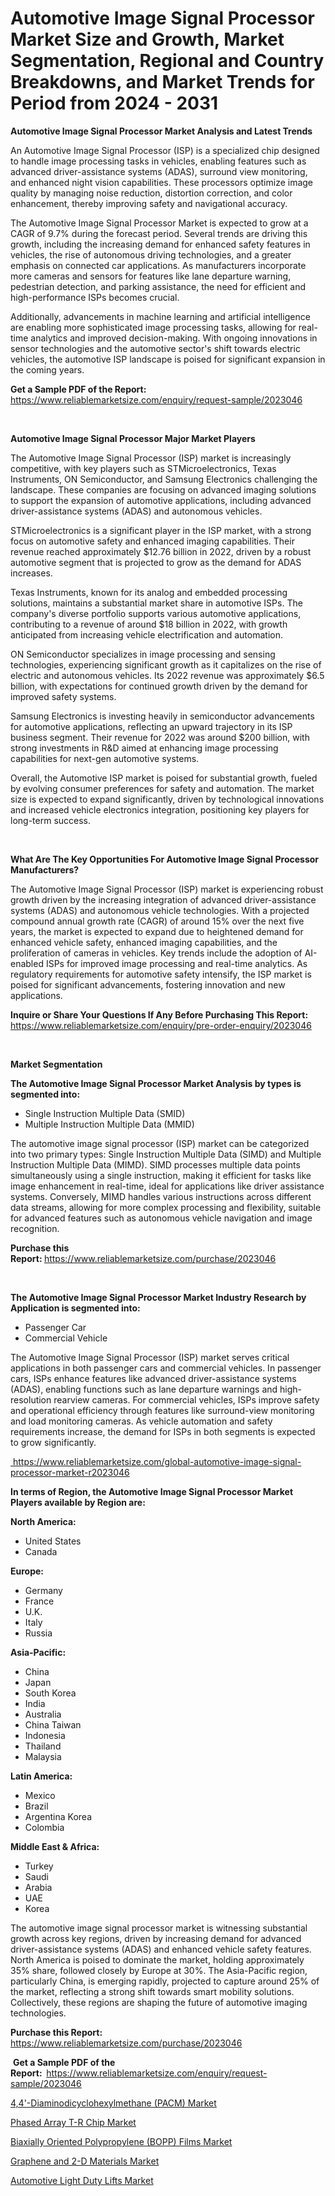<p><h1>Automotive Image Signal Processor Market Size and Growth, Market Segmentation, Regional and Country Breakdowns, and Market Trends for Period from 2024 -  2031</h1></p><p><strong>Automotive Image Signal Processor Market Analysis and Latest Trends</strong></p>
<p><p>An Automotive Image Signal Processor (ISP) is a specialized chip designed to handle image processing tasks in vehicles, enabling features such as advanced driver-assistance systems (ADAS), surround view monitoring, and enhanced night vision capabilities. These processors optimize image quality by managing noise reduction, distortion correction, and color enhancement, thereby improving safety and navigational accuracy.</p><p>The Automotive Image Signal Processor Market is expected to grow at a CAGR of 9.7% during the forecast period. Several trends are driving this growth, including the increasing demand for enhanced safety features in vehicles, the rise of autonomous driving technologies, and a greater emphasis on connected car applications. As manufacturers incorporate more cameras and sensors for features like lane departure warning, pedestrian detection, and parking assistance, the need for efficient and high-performance ISPs becomes crucial.</p><p>Additionally, advancements in machine learning and artificial intelligence are enabling more sophisticated image processing tasks, allowing for real-time analytics and improved decision-making. With ongoing innovations in sensor technologies and the automotive sector's shift towards electric vehicles, the automotive ISP landscape is poised for significant expansion in the coming years.</p></p>
<p><strong>Get a Sample PDF of the Report:&nbsp;</strong> <a href="https://www.reliablemarketsize.com/enquiry/request-sample/2023046?utm_campaign=1592&utm_medium=2&utm_source=Github&utm_content=ia&utm_term=28102024&utm_id=automotive-image-signal-processor">https://www.reliablemarketsize.com/enquiry/request-sample/2023046</a></p>
<p>&nbsp;</p>
<p><strong>Automotive Image Signal Processor Major Market Players</strong></p>
<p><p>The Automotive Image Signal Processor (ISP) market is increasingly competitive, with key players such as STMicroelectronics, Texas Instruments, ON Semiconductor, and Samsung Electronics challenging the landscape. These companies are focusing on advanced imaging solutions to support the expansion of automotive applications, including advanced driver-assistance systems (ADAS) and autonomous vehicles.</p><p>STMicroelectronics is a significant player in the ISP market, with a strong focus on automotive safety and enhanced imaging capabilities. Their revenue reached approximately $12.76 billion in 2022, driven by a robust automotive segment that is projected to grow as the demand for ADAS increases.</p><p>Texas Instruments, known for its analog and embedded processing solutions, maintains a substantial market share in automotive ISPs. The company's diverse portfolio supports various automotive applications, contributing to a revenue of around $18 billion in 2022, with growth anticipated from increasing vehicle electrification and automation.</p><p>ON Semiconductor specializes in image processing and sensing technologies, experiencing significant growth as it capitalizes on the rise of electric and autonomous vehicles. Its 2022 revenue was approximately $6.5 billion, with expectations for continued growth driven by the demand for improved safety systems.</p><p>Samsung Electronics is investing heavily in semiconductor advancements for automotive applications, reflecting an upward trajectory in its ISP business segment. Their revenue for 2022 was around $200 billion, with strong investments in R&D aimed at enhancing image processing capabilities for next-gen automotive systems.</p><p>Overall, the Automotive ISP market is poised for substantial growth, fueled by evolving consumer preferences for safety and automation. The market size is expected to expand significantly, driven by technological innovations and increased vehicle electronics integration, positioning key players for long-term success.</p></p>
<p>&nbsp;</p>
<p><strong>What Are The Key Opportunities For Automotive Image Signal Processor Manufacturers?</strong></p>
<p><p>The Automotive Image Signal Processor (ISP) market is experiencing robust growth driven by the increasing integration of advanced driver-assistance systems (ADAS) and autonomous vehicle technologies. With a projected compound annual growth rate (CAGR) of around 15% over the next five years, the market is expected to expand due to heightened demand for enhanced vehicle safety, enhanced imaging capabilities, and the proliferation of cameras in vehicles. Key trends include the adoption of AI-enabled ISPs for improved image processing and real-time analytics. As regulatory requirements for automotive safety intensify, the ISP market is poised for significant advancements, fostering innovation and new applications.</p></p>
<p><strong>Inquire or Share Your Questions If Any Before Purchasing This Report:</strong> <a href="https://www.reliablemarketsize.com/enquiry/pre-order-enquiry/2023046?utm_campaign=1592&utm_medium=2&utm_source=Github&utm_content=ia&utm_term=28102024&utm_id=automotive-image-signal-processor">https://www.reliablemarketsize.com/enquiry/pre-order-enquiry/2023046</a></p>
<p>&nbsp;</p>
<p><strong>Market Segmentation</strong></p>
<p><strong>The Automotive Image Signal Processor Market Analysis by types is segmented into:</strong></p>
<p><ul><li>Single Instruction Multiple Data (SMID)</li><li>Multiple Instruction Multiple Data (MMID)</li></ul></p>
<p><p>The automotive image signal processor (ISP) market can be categorized into two primary types: Single Instruction Multiple Data (SIMD) and Multiple Instruction Multiple Data (MIMD). SIMD processes multiple data points simultaneously using a single instruction, making it efficient for tasks like image enhancement in real-time, ideal for applications like driver assistance systems. Conversely, MIMD handles various instructions across different data streams, allowing for more complex processing and flexibility, suitable for advanced features such as autonomous vehicle navigation and image recognition.</p></p>
<p><strong>Purchase this Report:&nbsp;</strong><a href="https://www.reliablemarketsize.com/purchase/2023046?utm_campaign=1592&utm_medium=2&utm_source=Github&utm_content=ia&utm_term=28102024&utm_id=automotive-image-signal-processor">https://www.reliablemarketsize.com/purchase/2023046</a></p>
<p>&nbsp;</p>
<p><strong>The Automotive Image Signal Processor Market Industry Research by Application is segmented into:</strong></p>
<p><ul><li>Passenger Car</li><li>Commercial Vehicle</li></ul></p>
<p><p>The Automotive Image Signal Processor (ISP) market serves critical applications in both passenger cars and commercial vehicles. In passenger cars, ISPs enhance features like advanced driver-assistance systems (ADAS), enabling functions such as lane departure warnings and high-resolution rearview cameras. For commercial vehicles, ISPs improve safety and operational efficiency through features like surround-view monitoring and load monitoring cameras. As vehicle automation and safety requirements increase, the demand for ISPs in both segments is expected to grow significantly.</p></p>
<p><a href="https://www.reliablemarketsize.com/global-automotive-image-signal-processor-market-r2023046?utm_campaign=1592&utm_medium=2&utm_source=Github&utm_content=ia&utm_term=28102024&utm_id=automotive-image-signal-processor">&nbsp;https://www.reliablemarketsize.com/global-automotive-image-signal-processor-market-r2023046</a></p>
<p><strong>In terms of Region, the Automotive Image Signal Processor Market Players available by Region are:</strong></p>
<p>
    <p> <strong> North America: </strong>
        <ul>
            <li>United States</li>
            <li>Canada</li>
        </ul>
        </p> 
    <p> <strong> Europe: </strong>
        <ul>
            <li>Germany</li>
            <li>France</li>
            <li>U.K.</li>
            <li>Italy</li>
            <li>Russia</li>
        </ul>
        </p> 
    <p> <strong> Asia-Pacific: </strong>
        <ul>
            <li>China</li>
            <li>Japan</li>
            <li>South Korea</li>
            <li>India</li>
            <li>Australia</li>
            <li>China Taiwan</li>
            <li>Indonesia</li>
            <li>Thailand</li>
            <li>Malaysia</li>
        </ul>
        </p> 
    <p> <strong> Latin America: </strong>
        <ul>
            <li>Mexico</li>
            <li>Brazil</li>
            <li>Argentina Korea</li>
            <li>Colombia</li>
        </ul>
        </p> 
    <p> <strong> Middle East & Africa: </strong>
        <ul>
            <li>Turkey</li>
            <li>Saudi</li>
            <li>Arabia</li>
            <li>UAE</li>
            <li>Korea</li>
        </ul>
    </p>
    </p>
<p><p>The automotive image signal processor market is witnessing substantial growth across key regions, driven by increasing demand for advanced driver-assistance systems (ADAS) and enhanced vehicle safety features. North America is poised to dominate the market, holding approximately 35% share, followed closely by Europe at 30%. The Asia-Pacific region, particularly China, is emerging rapidly, projected to capture around 25% of the market, reflecting a strong shift towards smart mobility solutions. Collectively, these regions are shaping the future of automotive imaging technologies.</p></p>
<p><strong>Purchase this Report: </strong><a href="https://www.reliablemarketsize.com/purchase/2023046?utm_campaign=1592&utm_medium=2&utm_source=Github&utm_content=ia&utm_term=28102024&utm_id=automotive-image-signal-processor">https://www.reliablemarketsize.com/purchase/2023046</a></p>
<p>&nbsp;<strong>Get a Sample PDF of the Report:&nbsp;&nbsp;</strong><a href="https://www.reliablemarketsize.com/enquiry/request-sample/2023046?utm_campaign=1592&utm_medium=2&utm_source=Github&utm_content=ia&utm_term=28102024&utm_id=automotive-image-signal-processor">https://www.reliablemarketsize.com/enquiry/request-sample/2023046</a></p>
<p><strong></strong></p>
<p><p><a href="https://www.linkedin.com/pulse/charting-future-comprehensive-analysis-global-44-diaminodicyclohexylmethane-px8bc?utm_campaign=1592&utm_medium=2&utm_source=Github&utm_content=ia&utm_term=28102024&utm_id=automotive-image-signal-processor">4,4'-Diaminodicyclohexylmethane (PACM) Market</a></p><p><a href="https://www.linkedin.com/pulse/regulatory-landscape-its-influence-global-phased-array-cyu2f?trk=public_post_embed_feed-article-content&utm_campaign=1592&utm_medium=2&utm_source=Github&utm_content=ia&utm_term=28102024&utm_id=automotive-image-signal-processor">Phased Array T-R Chip Market</a></p><p><a href="https://www.linkedin.com/pulse/global-biaxially-oriented-polypropylene-bopp-films-78-cagr-mwxfc?utm_campaign=1592&utm_medium=2&utm_source=Github&utm_content=ia&utm_term=28102024&utm_id=automotive-image-signal-processor">Biaxially Oriented Polypropylene (BOPP) Films Market</a></p><p><a href="https://www.linkedin.com/pulse/global-graphene-2-d-materials-industry-analysis-share-growth-cbjff?trk=public_post_embed_feed-article-content&utm_campaign=1592&utm_medium=2&utm_source=Github&utm_content=ia&utm_term=28102024&utm_id=automotive-image-signal-processor">Graphene and 2-D Materials Market</a></p><p><a href="https://issuu.com/reportprime-2/docs/automotive-light-duty-lifts-market-_7d032e063f31e1?utm_campaign=1592&utm_medium=2&utm_source=Github&utm_content=ia&utm_term=28102024&utm_id=automotive-image-signal-processor">Automotive Light Duty Lifts Market</a></p></p>